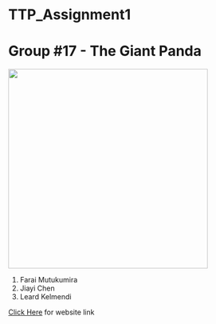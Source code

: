 # TTP_Assignment1

<h1>Group #17 - The Giant Panda</h1>
<img src = "https://www.thinkingbob.co.uk/wp-content/uploads/2020/05/e03d5b812b2734826f76960eca5b5541.jpg" width = "400px" />
<ol>
  <li>Farai Mutukumira</li>
  <li>Jiayi Chen</li>
  <li>Leard Kelmendi</li>
</ol>
<p><a href = "https://faraimajor.github.io/TTP_Assignment1/">Click Here<a/> for website link</p>
